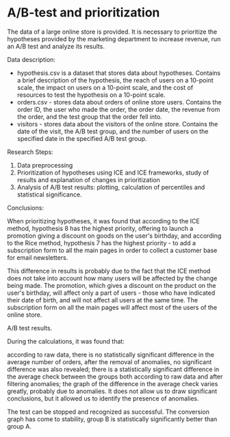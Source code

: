 # A/B-test and prioritization 

The data of a large online store is provided. It is necessary to prioritize the hypotheses provided by the marketing department to increase revenue, run an A/B test and analyze its results.

Data description:

- hypothesis.csv is a dataset that stores data about hypotheses. Contains a brief description of the hypothesis, the reach of users on a 10-point scale, the impact on users on a 10-point scale, and the cost of resources to test the hypothesis on a 10-point scale.
- orders.csv - stores data about orders of online store users. Contains the order ID, the user who made the order, the order date, the revenue from the order, and the test group that the order fell into.
- visitors - stores data about the visitors of the online store. Contains the date of the visit, the A/B test group, and the number of users on the specified date in the specified A/B test group.

Research Steps:

1. Data preprocessing
2. Prioritization of hypotheses using ICE and ICE frameworks, study of results and explanation of changes in prioritization
3. Analysis of A/B test results: plotting, calculation of percentiles and statistical significance. 

Conclusions: 

When prioritizing hypotheses, it was found that according to the ICE method, hypothesis 8 has the highest priority, offering to launch a promotion giving a discount on goods on the user's birthday, and according to the Rice method, hypothesis 7 has the highest priority - to add a subscription form to all the main pages in order to collect a customer base for email newsletters.

This difference in results is probably due to the fact that the ICE method does not take into account how many users will be affected by the change being made. The promotion, which gives a discount on the product on the user's birthday, will affect only a part of users - those who have indicated their date of birth, and will not affect all users at the same time. The subscription form on all the main pages will affect most of the users of the online store.

A/B test results.

During the calculations, it was found that:

according to raw data, there is no statistically significant difference in the average number of orders, after the removal of anomalies, no significant difference was also revealed;
there is a statistically significant difference in the average check between the groups both according to raw data and after filtering anomalies;
the graph of the difference in the average check varies greatly, probably due to anomalies. It does not allow us to draw significant conclusions, but it allowed us to identify the presence of anomalies.

The test can be stopped and recognized as successful. The conversion graph has come to stability, group B is statistically significantly better than group A.
